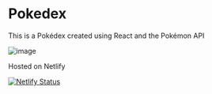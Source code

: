 # Pokedex

This is a Pokédex created using React and the Pokémon API

![image](https://user-images.githubusercontent.com/78442505/175798955-5435564c-0fb8-48e7-9c66-6d50f3a0bc77.png)

<!--
![image](https://user-images.githubusercontent.com/78442505/175785715-4a30e0dd-baa6-4de7-91dd-e83d8612ff51.png)

Still in progress...

<img src="https://raw.githubusercontent.com/juanportal/Pokedex/main/src/media/progress.gif" width="200">
-->

Hosted on Netlify

[![Netlify Status](https://api.netlify.com/api/v1/badges/c99d763b-688e-41fd-95f4-d11eebcc72a0/deploy-status)](https://app.netlify.com/sites/pkdex-web/deploys)